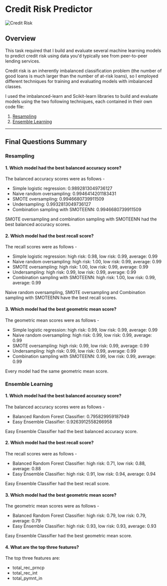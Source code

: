 # Credit Risk Predictor
 
![Credit Risk](credit-risk.jpg)

## Overview

This task required that I build and evaluate several machine learning models to predict credit risk using data you'd typically see from peer-to-peer lending services. 

Credit risk is an inherently imbalanced classification problem (the number of good loans is much larger than the number of at-risk loans), so I employed different techniques for training and evaluating models with imbalanced classes. 

I used the imbalanced-learn and Scikit-learn libraries to build and evaluate models using the two following techniques, each contained in their own code file:

1. [Resampling](https://github.com/sarahm44/unit-11-assignment/blob/main/credit_risk_resampling.ipynb)
2. [Ensemble Learning](https://github.com/sarahm44/unit-11-assignment/blob/main/credit_risk_ensemble.ipynb)


- - -

## Final Questions Summary

### Resampling

#### 1. Which model had the best balanced accuracy score?

   The balanced accuracy scores were as follows - 

   * Simple logistic regression: 0.9892813049736127
   * Naive random oversampling: 0.9946414201183431
   * SMOTE oversampling: 0.9946680739911509
   * Undersampling: 0.9932813049736127
   * Combination sampling with SMOTEENN: 0.9946680739911509
   
   SMOTE oversampling and combination sampling with SMOTEENN had the best balanced accuracy scores.

#### 2. Which model had the best recall score?

   The recall scores were as follows - 
   * Simple logistic regression: high risk: 0.98, low risk: 0.99, average: 0.99
   * Naive random oversampling: high risk: 1.00, low risk: 0.99, average: 0.99
   * SMOTE oversampling: high risk: 1.00, low risk: 0.99, average: 0.99
   * Undersampling: high risk: 0.99, low risk: 0.99, average: 0.99
   * Combination sampling with SMOTEENN: high risk: 1.00, low risk: 0.99, average: 0.99
   
   Naive random oversampling, SMOTE oversampling and Combination sampling with SMOTEENN have the best recall scores.

#### 3. Which model had the best geometric mean score?

   The geometric mean scores were as follows - 
   * Simple logistic regression: high risk: 0.99, low risk: 0.99, average: 0.99
   * Naive random oversampling: high risk: 0.99, low risk: 0.99, average: 0.99
   * SMOTE oversampling: high risk: 0.99, low risk: 0.99, average: 0.99
   * Undersampling: high risk: 0.99, low risk: 0.99, average: 0.99
   * Combination sampling with SMOTEENN: 0.99, low risk: 0.99, average: 0.99
   
   Every model had the same geometric mean score.


### Ensemble Learning

#### 1. Which model had the best balanced accuracy score?

   The balanced accuracy scores were as follows - 

   * Balanced Random Forest Classifier: 0.795829959187949
   * Easy Ensemble Classifier: 0.9263912558266958
   
   Easy Ensemble Classifier had the best balanced accuracy score.

#### 2. Which model had the best recall score?

   The recall scores were as follows - 

   * Balanced Random Forest Classifier: high risk: 0.71, low risk: 0.88, average: 0.88
   * Easy Ensemble Classifier: high risk: 0.91, low risk: 0.94, average: 0.94
   
   Easy Ensemble Classifier had the best recall score.

#### 3. Which model had the best geometric mean score?

   The geometric mean scores were as follows - 

   * Balanced Random Forest Classifier: high risk: 0.79, low risk: 0.79, average: 0.79
   * Easy Ensemble Classifier: high risk: 0.93, low risk: 0.93, average: 0.93
   
   Easy Ensemble Classifier had the best geometric mean score.

#### 4. What are the top three features?

   The top three features are: 
   
   * total_rec_prncp
   * total_rec_int
   * total_pymnt_in
   
